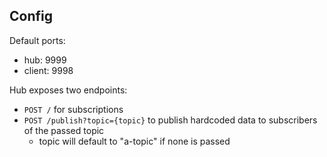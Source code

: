 ## Config
Default ports:
  - hub: 9999
  - client: 9998

Hub exposes two endpoints:
 - `POST /` for subscriptions
 - `POST /publish?topic={topic}` to publish hardcoded data to subscribers of the passed topic
   - topic will default to "a-topic" if none is passed 

